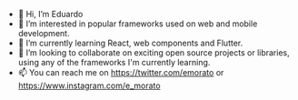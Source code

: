 - 👋 Hi, I’m Eduardo
- 👀 I’m interested in popular frameworks used on web and mobile development.
- 🌱 I’m currently learning React, web components and Flutter.
- 💞️ I’m looking to collaborate on exciting open source projects or libraries, using any of the frameworks I'm currently learning.
- 📫 You can reach me on https://twitter.com/emorato or https://www.instagram.com/e_morato
